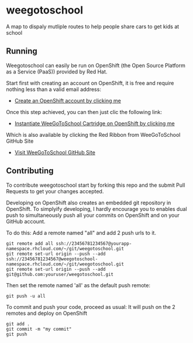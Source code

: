 # weegotoschool

A map to dispaly mutliple routes to help people share cars to get kids at school

## Running ##

Weegotoschool can easily be run on OpenShift (the Open Source Platform as a Service (PaaS)) provided by Red Hat.

Start first with creating an account on OpenShift, it is free and require nothing less than a valid email address:
- [Create an OpenShift account by clicking me](https://www.openshift.com/app/account/new)

Once this step achieved, you can then just clic the following link:
- [Instantiate WeeGoToSchool Cartridge on OpenShift by clicking me](https://openshift.redhat.com/app/console/application_types/custom?name=weegotoschool&initial_git_url=https%3A%2F%2Fgithub.com/akram/weegotoschool.git&cartridges[]=php-5.4&cartridges[]=mongodb)

Which is also available by clicking the Red Ribbon from WeeGoToSchool GitHub Site 
- [Visit WeeGoToSchool GitHub Site](http://akram.github.io/weegotoschool/)

## Contributing ##
To contribute weegotoschool start by forking this repo and the submit Pull Requests to get your changes accepted.

Developing on OpenShift also creates an embedded git repository in OpenShift.
To simplyify developing, I hardly encourage you to enables dual push to simultaneously push all your commits on OpenShift and on your GitHub account.

To do this: Add a remote named "all" and add 2 push urls to it.
```
git remote add all ssh://23456781234567@yourapp-namespace.rhcloud.com/~/git/weegotoschool.git
git remote set-url origin --push --add ssh://23456781234567@weegotoschool-namespace.rhcloud.com/~/git/weegotoschool.git
git remote set-url origin --push --add git@github.com:youruser/weegotoschool.git
```

Then set the remote named 'all' as the default push remote:
```
git push -u all
```
To commit and push your code, proceed as usual: It will push on the 2 remotes and deploy on OpenShift

```
git add .
git commit -m "my commit"
git push
```
